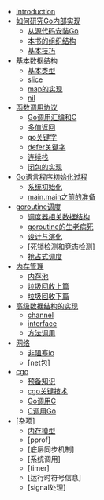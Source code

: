 * [Introduction](README.md)
* [如何研究Go内部实现](01.0.md)
	* [从源代码安装Go](01.1.md)
	* [本书的组织结构](01.2.md)
	* [基本技巧](01.3.md)
* [基本数据结构](02.0.md)
	* [基本类型](02.1.md)
	* [slice](02.2.md)
	* [map的实现](02.3.md)
	* [nil](02.4.md)
* [函数调用协议](03.0.md)
	* [Go调用汇编和C](03.1.md)
	* [多值返回](03.2.md)
	* [go关键字](03.3.md)
	* [defer关键字](03.4.md)
	* [连续栈](03.5.md)
	* [闭包的实现](03.6.md)
* [Go语言程序初始化过程](04.0.md)
	* [系统初始化](04.1.md)
	* [main.main之前的准备](04.2.md)
* [goroutine调度](05.0.md)
	* [调度器相关数据结构](05.1.md)
	* [goroutine的生老病死](05.2.md)
	* [设计与演化](05.3.md)
	* [死锁检测和竞态检测]
	* [抢占式调度](05.5.md)
* [内存管理](06.0.md)
	* [内存池](06.1.md)
	* [垃圾回收上篇](06.2.md)
	* [垃圾回收下篇](06.3.md)
* [高级数据结构的实现](07.0.md)
	* [channel](07.1.md)
	* [interface](07.2.md)
	* [方法调用](07.3.md)
* [网络](08.0.md)
	* [非阻塞io](08.1.md)
	* [net包]
* [cgo](09.0.md)
	* [预备知识](09.1.md)
	* [cgo关键技术](09.2.md)
	* [Go调用C](09.3.md)
	* [C调用Go](09.4.md)
* [杂项]
	* [内存模型](10.1.md)
	* [pprof]
	* [底层同步机制]
	* [系统调用]
	* [timer]
	* [运行时符号信息]
	* [signal处理]
